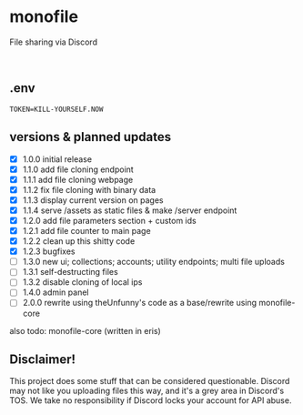 # monofile
File sharing via Discord
 
<br>

## .env

```
TOKEN=KILL-YOURSELF.NOW
```

## versions & planned updates

- [X] 1.0.0 initial release
- [X] 1.1.0 add file cloning endpoint
- [X] 1.1.1 add file cloning webpage
- [X] 1.1.2 fix file cloning with binary data
- [X] 1.1.3 display current version on pages
- [X] 1.1.4 serve /assets as static files & make /server endpoint
- [X] 1.2.0 add file parameters section + custom ids
- [X] 1.2.1 add file counter to main page
- [X] 1.2.2 clean up this shitty code
- [X] 1.2.3 bugfixes
- [ ] 1.3.0 new ui; collections; accounts; utility endpoints; multi file uploads
- [ ] 1.3.1 self-destructing files
- [ ] 1.3.2 disable cloning of local ips
- [ ] 1.4.0 admin panel
- [ ] 2.0.0 rewrite using theUnfunny's code as a base/rewrite using monofile-core

also todo: monofile-core (written in eris)

## Disclaimer!
This project does some stuff that can be considered questionable. Discord may not like you uploading files this way, and it's a grey area in Discord's TOS. We take no responsibility if Discord locks your account for API abuse. 